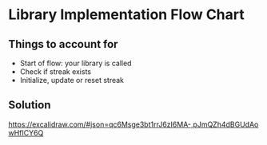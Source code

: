 # Library Implementation Flow Chart

## Things to account for

- Start of flow: your library is called
- Check if streak exists
- Initialize, update or reset streak

## Solution

https://excalidraw.com/#json=qc6Msge3bt1rrJ6zI6MA-,pJmQZh4dBGUdAowHfICY6Q